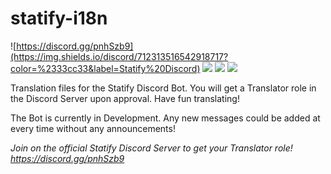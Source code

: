 # statify-i18n

![https://discord.gg/pnhSzb9](https://img.shields.io/discord/712313516542918717?color=%2333cc33&label=Statify%20Discord)
![](https://img.shields.io/github/contributors/redstonecrafthd/statify-i18n)
![](https://img.shields.io/github/forks/redstonecrafthd/statify-i18n?label=Forks)
![](https://img.shields.io/github/commit-activity/m/redstonecrafthd/statify-i18n)


Translation files for the Statify Discord Bot. You will get a Translator role in the Discord Server upon approval. Have fun translating!

The Bot is currently in Development. Any new messages could be added at every time without any announcements!

*Join on the official Statify Discord Server to get your Translator role!*
*https://discord.gg/pnhSzb9*
